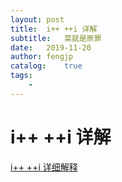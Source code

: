 ```yaml
---
layout: post
title:  i++ ++i 详解
subtitle:   菜就是原罪
date:   2019-11-20
author: fengjp
catalog:    true
tags:
    - 
---
```


#   i++ ++i 详解

[i++ ++i 详细解释](https://blog.csdn.net/Cactus_Lrg/article/details/82050439)

